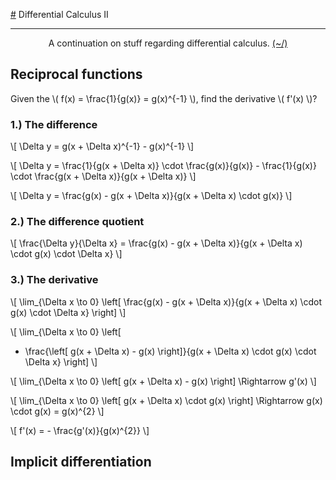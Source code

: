 [#](#) Differential Calculus II

---

<center>
<p>A continuation on stuff regarding differential calculus. <a href="../../../Home.html">(~/)</a></p>
</center>

## Reciprocal functions

Given the \\( f(x) = \frac{1}{g(x)} = g(x)^{-1} \\), find the derivative \\( f'(x) \\)?

### 1.) The difference

\\[ \Delta y = g(x + \Delta x)^{-1} - g(x)^{-1} \\]

\\[ 
\Delta y = 
\frac{1}{g(x + \Delta x)} \cdot \frac{g(x)}{g(x)} -
\frac{1}{g(x)} \cdot \frac{g(x + \Delta x)}{g(x + \Delta x)}
\\]

\\[
\Delta y =
\frac{g(x) - g(x + \Delta x)}{g(x + \Delta x) \cdot g(x)}
\\]

### 2.) The difference quotient

\\[
\frac{\Delta y}{\Delta x} =
\frac{g(x) - g(x + \Delta x)}{g(x + \Delta x) \cdot g(x) \cdot \Delta x}
\\]

### 3.) The derivative

\\[
\lim\_{\Delta x \to 0} \left[ 
\frac{g(x) - g(x + \Delta x)}{g(x + \Delta x) \cdot g(x) \cdot \Delta x}
\right]
\\]

\\[
\lim\_{\Delta x \to 0} \left[ 
- \frac{\left[ g(x + \Delta x) - g(x) \right]}{g(x + \Delta x) \cdot g(x) \cdot \Delta x}
\right]
\\]

\\[
\lim\_{\Delta x \to 0} \left[ 
g(x + \Delta x) - g(x) \right] \Rightarrow 
g'(x)
\\]

\\[
\lim\_{\Delta x \to 0} \left[ 
g(x + \Delta x) \cdot g(x) \right] \Rightarrow 
g(x) \cdot g(x) = g(x)^{2}
\\]

\\[
f'(x) = - \frac{g'(x)}{g(x)^{2}}
\\]

## Implicit differentiation

